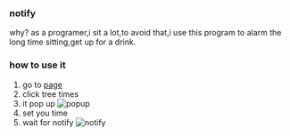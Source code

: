 ### notify
why? as a programer,i sit a lot,to avoid that,i use this program to alarm the long time sitting,get up for a drink.
### how to use it
1. go to [page](https://wcong.github.io/notify/)
2. click tree times
3. it pop up
  ![popup](http://7xialg.com1.z0.glb.clouddn.com/notify.PNG)
4. set you time
5. wait for notify
  ![notify](http://7xialg.com1.z0.glb.clouddn.com/notifying.PNG)
